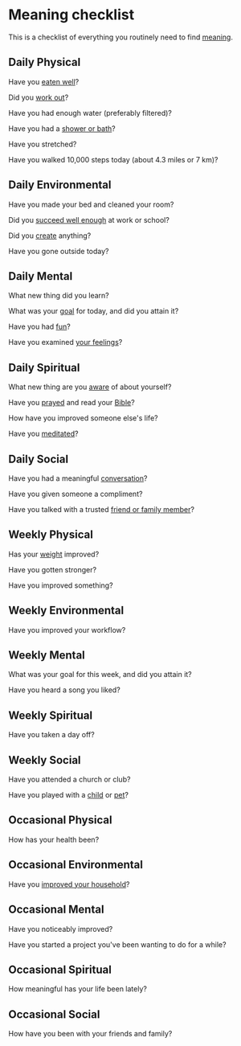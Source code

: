 
# Meaning checklist

This is a checklist of everything you routinely need to find [meaning](meaning.md).

## Daily Physical

Have you [eaten well](cooking.md)?

Did you [work out](body-3_exercise.md)?

Have you had enough water (preferably filtered)?

Have you had a [shower or bath](people-2_image.md)?

Have you stretched?

Have you walked 10,000 steps today (about 4.3 miles or 7 km)?

## Daily Environmental

Have you made your bed and cleaned your room?

Did you [succeed well enough](success-4_routine.md) at work or school?

Did you [create](mind-creativity.md) anything?

Have you gone outside today?

## Daily Mental

What new thing did you learn?

What was your [goal](success-3_goals.md) for today, and did you attain it?

Have you had [fun](fun.md)?

Have you examined [your feelings](mind-feelings.md)?

## Daily Spiritual

What new thing are you [aware](awareness.md) of about yourself?

Have you [prayed](god-prayer.md) and read your [Bible](bible.md)?

How have you improved someone else's life?

Have you [meditated](awareness-meditation.md)?

## Daily Social

Have you had a meaningful [conversation](people-conversation.md)?

Have you given someone a compliment?

Have you talked with a trusted [friend or family member](people-4_friends.md)?

## Weekly Physical

Has your [weight](body-2_diet.md) improved?

Have you gotten stronger?

Have you improved something?

## Weekly Environmental

Have you improved your workflow?

## Weekly Mental

What was your goal for this week, and did you attain it?

Have you heard a song you liked?

## Weekly Spiritual

Have you taken a day off?

## Weekly Social

Have you attended a church or club?

Have you played with a [child](people-parenting-2_children.md) or [pet](fun-pets.md)?

## Occasional Physical

How has your health been?

## Occasional Environmental

Have you [improved your household](home-decorations.md)?

## Occasional Mental

Have you noticeably improved?

Have you started a project you've been wanting to do for a while?

## Occasional Spiritual

How meaningful has your life been lately?

## Occasional Social

How have you been with your friends and family?
